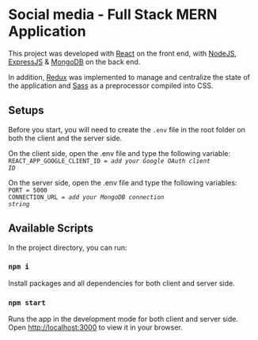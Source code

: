 # Social media - Full Stack MERN Application

This project was developed with [React](https://reactjs.org/) on the front end, with [NodeJS](https://nodejs.org/en/), [ExpressJS](https://expressjs.com/) & [MongoDB](https://www.mongodb.com/) on the back end.

In addition, [Redux](https://redux.js.org/) was implemented to manage and centralize the state of the application and [Sass](https://sass-lang.com/) as a preprocessor compiled into CSS.

## Setups

Before you start, you will need to create the <code>.env</code> file in the root folder on both the client and the server side.

On the client side, open the .env file and type the following variable:\
<code>REACT_APP_GOOGLE_CLIENT_ID = *add your Google OAuth client ID*</code>

On the server side, open the .env file and type the following variables:\
<code>PORT = 5000</code>\
<code>CONNECTION_URL = *add your MongoDB connection string*</code>

## Available Scripts

In the project directory, you can run:

### `npm i`

Install packages and all dependencies for both client and server side.

### `npm start`

Runs the app in the development mode for both client and server side.\
Open [http://localhost:3000](http://localhost:3000) to view it in your browser.

